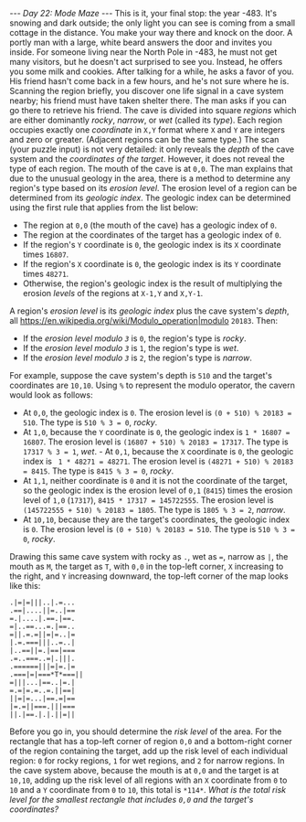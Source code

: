 *--- Day 22: Mode Maze ---*
This is it, your final stop: the year -483. It's snowing and dark outside; the only light you can see is coming from a small cottage in the distance. You make your way there and knock on the door.
A portly man with a large, white beard answers the door and invites you inside. For someone living near the North Pole in -483, he must not get many visitors, but he doesn't act surprised to see you. Instead, he offers you some milk and cookies.
After talking for a while, he asks a favor of you. His friend hasn't come back in a few hours, and he's not sure where he is.  Scanning the region briefly, you discover one life signal in a cave system nearby; his friend must have taken shelter there.  The man asks if you can go there to retrieve his friend.
The cave is divided into square *regions* which are either dominantly *rocky*, *narrow*, or *wet* (called its *type*). Each region occupies exactly one *coordinate* in `X,Y` format where `X` and `Y` are integers and zero or greater. (Adjacent regions can be the same type.)
The scan (your puzzle input) is not very detailed: it only reveals the *depth* of the cave system and the *coordinates of the target*. However, it does not reveal the type of each region. The mouth of the cave is at `0,0`.
The man explains that due to the unusual geology in the area, there is a method to determine any region's type based on its *erosion level*. The erosion level of a region can be determined from its *geologic index*. The geologic index can be determined using the first rule that applies from the list below:

- The region at `0,0` (the mouth of the cave) has a geologic index of `0`.
- The region at the coordinates of the target has a geologic index of `0`.
- If the region's `Y` coordinate is `0`, the geologic index is its `X` coordinate times `16807`.
- If the region's `X` coordinate is `0`, the geologic index is its `Y` coordinate times `48271`.
- Otherwise, the region's geologic index is the result of multiplying the erosion *levels* of the regions at `X-1,Y` and `X,Y-1`.

A region's *erosion level* is its *geologic index* plus the cave system's *depth*, all <https://en.wikipedia.org/wiki/Modulo_operation|modulo> `20183`. Then:

- If the *erosion level modulo `3`* is `0`, the region's type is *rocky*.
- If the *erosion level modulo `3`* is `1`, the region's type is *wet*.
- If the *erosion level modulo `3`* is `2`, the region's type is *narrow*.

For example, suppose the cave system's depth is `510` and the target's coordinates are `10,10`. Using `%` to represent the modulo operator, the cavern would look as follows:

- At `0,0`, the geologic index is `0`. The erosion level is `(0 + 510) % 20183 = 510`. The type is `510 % 3 = 0`, *rocky*.
- At `1,0`, because the `Y` coordinate is `0`, the geologic index is `1 * 16807 = 16807`. The erosion level is `(16807 + 510) % 20183 = 17317`. The type is `17317 % 3 = 1`, *wet*. - At `0,1`, because the `X` coordinate is `0`, the geologic index is ` 1 * 48271 = 48271`. The erosion level is `(48271 + 510) % 20183 = 8415`. The type is `8415 % 3 = 0`, *rocky*.
- At `1,1`, neither coordinate is `0` and it is not the coordinate of the target, so the geologic index is the erosion level of `0,1` (`8415`) times the erosion level of `1,0` (`17317`), `8415 * 17317 = 145722555`. The erosion level is `(145722555 + 510) % 20183 = 1805`. The type is `1805 % 3 = 2`, *narrow*.
- At `10,10`, because they are the target's coordinates, the geologic index is `0`. The erosion level is `(0 + 510) % 20183 = 510`. The type is `510 % 3 = 0`, *rocky*.

Drawing this same cave system with rocky as `.`, wet as `=`, narrow as `|`, the mouth as `M`, the target as `T`, with `0,0` in the top-left corner, `X` increasing to the right, and `Y` increasing downward, the top-left corner of the map looks like this:
```*M*=.|=.|.|=.|=|=.
.|=|=|||..|.=...
.==|....||=..|==
=.|....|.==.|==.
=|..==...=.|==..
=||.=.=||=|=..|=
|.=.===|||..=..|
|..==||=.|==|===
.=..===..=|.|||.
.======|||=|=.|=
.===|=|===*T*===||
=|||...|==..|=.|
=.=|=.=..=.||==|
||=|=...|==.=|==
|=.=||===.|||===
||.|==.|.|.||=||
```
Before you go in, you should determine the *risk level* of the area. For the rectangle that has a top-left corner of region `0,0` and a bottom-right corner of the region containing the target, add up the risk level of each individual region: `0` for rocky regions, `1` for wet regions, and `2` for narrow regions.
In the cave system above, because the mouth is at `0,0` and the target is at `10,10`, adding up the risk level of all regions with an `X` coordinate from `0` to `10` and a `Y` coordinate from `0` to `10`, this total is `*114*`.
*What is the total risk level for the smallest rectangle that includes `0,0` and the target's coordinates?*
